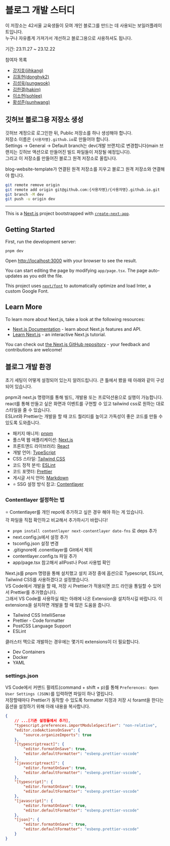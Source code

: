 # 블로그 개발 스터디

이 저장소는 42서울 교육생들이 모여 개인 블로그를 만드는 데 사용되는 보일러플레이트입니다.\
누구나 자유롭게 가져가서 개선하고 블로그용으로 사용하셔도 됩니다.

기간: 23.11.27 ~ 23.12.22

참여자 목록

- [강지호(jihkang)](https://profile.intra.42.fr/users/jihkang)
- [김동현(donghyk2)](https://profile.intra.42.fr/users/donghyk2)
- [김성욱(sungwook)](https://profile.intra.42.fr/users/sungwook)
- [김한결(hakim)](https://profile.intra.42.fr/users/hakim)
- [이소현(sohlee)](https://profile.intra.42.fr/users/sohlee)
- [황성준(sunhwang)](https://profile.intra.42.fr/users/sunhwang)

## 깃허브 블로그용 저장소 생성
깃허브 계정으로 로그인한 뒤, Public 저장소를 하나 생성해야 합니다.\
저장소 이름은 `{사용자명}.github.io`로 만들어야 합니다.\
Settings -> General -> Default branch는 dev(개발 브랜치)로 변경합니다(main 브랜치는 깃허브 액션으로 만들어진 빌드 파일들이 저장될 예정입니다).\
그리고 이 저장소를 만들어진 블로그 원격 저장소로 올립니다.

blog-website-template가 연결된 원격 저장소를 지우고 블로그 원격 저장소와 연결해야 합니다.
```sh
git remote remove origin
git remote add origin git@github.com:{사용자명}/{사용자명}.github.io.git
git branch -M dev
git push -u origin dev
```

---

This is a [Next.js](https://nextjs.org/) project bootstrapped with [`create-next-app`](https://github.com/vercel/next.js/tree/canary/packages/create-next-app).

## Getting Started

First, run the development server:

```bash
pnpm dev
```

Open [http://localhost:3000](http://localhost:3000) with your browser to see the result.

You can start editing the page by modifying `app/page.tsx`. The page auto-updates as you edit the file.

This project uses [`next/font`](https://nextjs.org/docs/basic-features/font-optimization) to automatically optimize and load Inter, a custom Google Font.

## Learn More

To learn more about Next.js, take a look at the following resources:

- [Next.js Documentation](https://nextjs.org/docs) - learn about Next.js features and API.
- [Learn Next.js](https://nextjs.org/learn) - an interactive Next.js tutorial.

You can check out [the Next.js GitHub repository](https://github.com/vercel/next.js/) - your feedback and contributions are welcome!

## 블로그 개발 환경

초기 세팅이 어떻게 설정되어 있는지 알려드립니다. 큰 틀에서 봤을 때 아래와 같이 구성되어 있습니다.

pnpm과 next.js 명령어를 통해 빌드, 개발용 또는 프로덕션용으로 실행이 가능합니다.\
react를 통해 만들고 싶은 화면과 이벤트를 구현할 수 있고 tailwind css로 원하는 대로 스타일을 줄 수 있습니다.\
ESLint와 Prettier는 개발을 할 때 코드 퀄리티를 높이고 가독성이 좋은 코드를 만들 수 있도록 도와줍니다.

- 패키지 매니저: [pnpm](https://pnpm.io/)
- 풀스택 웹 애플리케이션: [Next.js](https://nextjs.org/)
- 프론트앤드 라이브러리: [React](https://react.dev/)
- 개발 언어: [TypeScript](https://www.typescriptlang.org/)
- CSS 스타일: [Tailwind CSS](https://tailwindcss.com/)
- 코드 정적 분석: [ESLint](https://eslint.org/)
- 코드 포맷터: [Prettier](https://prettier.io/)
- 게시글 서식 언어: [Markdown](https://ko.wikipedia.org/wiki/%EB%A7%88%ED%81%AC%EB%8B%A4%EC%9A%B4)
- ⭐️ SSG 설정 방식 참고: [Contentlayer](https://contentlayer.dev/docs/getting-started-cddd76b7#typescript-configuration)

### Contentlayer 설정하는 법
⭐️ Contentlayer를 개인 repo에 추가하고 싶은 경우 해야 하는 게 있습니다.\
각 파일을 직접 확인하고 비교해서 추가하시기 바랍니다!

- `pnpm install contentlayer next-contentlayer date-fns` 로 deps 추가
- next.config.js에서 설정 추가
- tsconfig.json 설정 변경
- .gitignore에 .conentlayer를 Git에서 제외
- contentlayer.config.ts 파일 추가
- app/page.tsx 참고해서 allPost나 Post 사용법 확인


Next.js를 pnpm 명령을 통해 설치했고 설치 과정 중에 옵션으로 Typescript, ESLint, Tailwind CSS를 사용하겠다고 설정했습니다.\
VS Code에서 개발을 할 때, 저장 시 Prettier가 적용되면 코드 라인을 통일할 수 있어서 Prettier를 추가했습니다.\
그래서 VS Code를 사용하실 때는 아래에 나온 Extension을 설치하시길 바랍니다. 이 extensions을 설치하면 개발을 할 때 많은 도움을 줍니다.

- Tailwind CSS IntelliSense
- Prettier - Code formatter
- PostCSS Language Support
- ESLint

클러스터 맥으로 개발하는 경우에는 몇가지 extensions이 더 필요합니다.
- Dev Containers
- Docker
- YAML

### settings.json

VS Code에서 커맨드 팔레트(command + shift + p)를 통해 `Preferences: Open User Settings (JSON)`를 입력하면 파일이 하나 열립니다.\
저장할때마다 Prettier가 동작할 수 있도록 formatter 지정과 저장 시 foramt을 한다는 옵션을 설정하기 위해 아래 내용을 복사합니다.

```json
{
    // ...[기존 설정들에서 추가],
    "typescript.preferences.importModuleSpecifier": "non-relative",
    "editor.codeActionsOnSave": {
        "source.organizeImports": true
    },
    "[typescriptreact]": {
        "editor.formatOnSave": true,
        "editor.defaultFormatter": "esbenp.prettier-vscode"
    },
    "[javascriptreact]": {
        "editor.formatOnSave": true,
        "editor.defaultFormatter": "esbenp.prettier-vscode",
    },
    "[typescript]": {
        "editor.formatOnSave": true,
        "editor.defaultFormatter": "esbenp.prettier-vscode"
    },
    "[javascript]": {
        "editor.formatOnSave": true,
        "editor.defaultFormatter": "esbenp.prettier-vscode"
    },
    "[json]": {
        "editor.formatOnSave": true,
        "editor.defaultFormatter": "esbenp.prettier-vscode"
    }
}
```
